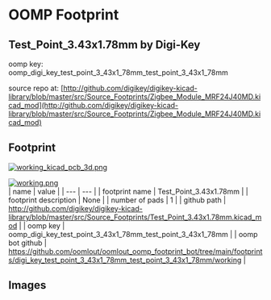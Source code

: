 # OOMP Footprint  
## Test_Point_3.43x1.78mm  by Digi-Key  
  
oomp key: oomp_digi_key_test_point_3_43x1_78mm_test_point_3_43x1_78mm  
  
source repo at: [http://github.com/digikey/digikey-kicad-library/blob/master/src/Source_Footprints/Zigbee_Module_MRF24J40MD.kicad_mod](http://github.com/digikey/digikey-kicad-library/blob/master/src/Source_Footprints/Zigbee_Module_MRF24J40MD.kicad_mod)  
## Footprint  
  
[![working_kicad_pcb_3d.png](working_kicad_pcb_3d_600.png)](working_kicad_pcb_3d.png)  
  
[![working.png](working_600.png)](working.png)  
| name | value | 
| --- | --- | 
| footprint name | Test_Point_3.43x1.78mm | 
| footprint description | None | 
| number of pads | 1 | 
| github path | http://github.com/digikey/digikey-kicad-library/blob/master/src/Source_Footprints/Test_Point_3.43x1.78mm.kicad_mod | 
| oomp key | oomp_digi_key_test_point_3_43x1_78mm_test_point_3_43x1_78mm | 
| oomp bot github | https://github.com/oomlout/oomlout_oomp_footprint_bot/tree/main/footprints/digi_key_test_point_3_43x1_78mm_test_point_3_43x1_78mm/working | 
## Images  
